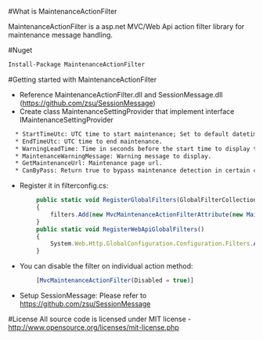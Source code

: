 #What is MaintenanceActionFilter

MaintenanceActionFilter is a asp.net MVC/Web Api action filter library for maintenance message handling.

#Nuget
```xml
Install-Package MaintenanceActionFilter
```
#Getting started with MaintenanceActionFilter 

  * Reference MaintenanceActionFilter.dll and SessionMessage.dll (https://github.com/zsu/SessionMessage)
  * Create class MaintenanceSettingProvider that implement interface IMaintenanceSettingProvider
```xml
  * StartTimeUtc: UTC time to start maintenance; Set to default datetime value will disable maintenance detection.
  * EndTimeUtc: UTC time to end maintenance.
  * WarningLeadTime: Time in seconds before the start time to display the maintenance warning message. Set to 0 to disable warning message.
  * MaintenanceWarningMessage: Warning message to display.
  * GetMaintenanceUrl: Maintenance page url.
  * CanByPass: Return true to bypass maintenance detection in certain circumstance.
```
  * Register it in filterconfig.cs:
```js
		public static void RegisterGlobalFilters(GlobalFilterCollection filters)
		{
			filters.Add(new MvcMaintenanceActionFilterAttribute(new MaintenanceSettingProvider()));
		}
		public static void RegisterWebApiGlobalFilters()
		{
			System.Web.Http.GlobalConfiguration.Configuration.Filters.Add(new WebApiMaintenanceActionFilterAttribute(new MaintenanceSettingProvider()));
		}
```
  * You can disable the filter on individual action method:
```js
		[MvcMaintenanceActionFilter(Disabled = true)]
```
  * Setup SessionMessage: Please refer to https://github.com/zsu/SessionMessage

#License
All source code is licensed under MIT license - http://www.opensource.org/licenses/mit-license.php
